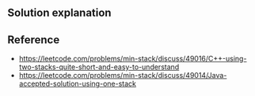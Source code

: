 ## Solution explanation


## Reference

- https://leetcode.com/problems/min-stack/discuss/49016/C++-using-two-stacks-quite-short-and-easy-to-understand
- https://leetcode.com/problems/min-stack/discuss/49014/Java-accepted-solution-using-one-stack